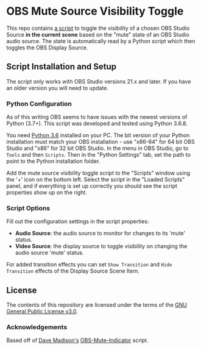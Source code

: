 # OBS Mute Source Visibility Toggle

This repo contains [a script](https://github.com/rvikwd3/OBS-Mute-Source-Visibility-Toggle/blob/master/obs_mute_source_visibility_toggle.py) to toggle the visibility of a chosen OBS Studio Source **in the current scene** based on the "mute" state of an OBS Studio audio source. The state is automatically read by a Python script which then toggles the OBS Display Source.

## Script Installation and Setup
The script only works with OBS Studio versions 21.x and later. If you have an older version you will need to update.

### Python Configuration
As of this writing OBS seems to have issues with the newest versions of Python (3.7+). This script was developed and tested using Python 3.6.8.

You need [Python 3.6](https://www.python.org/downloads/) installed on your PC. The bit version of your Python installation must match your OBS installation - use "x86-64" for 64 bit OBS Studio and "x86" for 32 bit OBS Studio. In the menu in OBS Studio, go to `Tools` and then `Scripts`. Then in the "Python Settings" tab, set the path to point to the Python installation folder.

Add the mute source visibility toggle script to the "Scripts" window using the '+' icon on the bottom left. Select the script in the "Loaded Scripts" panel, and if everything is set up correctly you should see the script properties show up on the right.

### Script Options
Fill out the configuration settings in the script properties:

* **Audio Source**: the audio source to monitor for changes to its 'mute' status.
* **Video Source**: the display source to toggle visibility on changing the audio source 'mute' status.

For added transition effects you can set `Show Transition` and `Hide Transition` effects of the Display Source Scene Item.

## License
The contents of this repository are licensed under the terms of the [GNU General Public License v3.0](https://www.gnu.org/licenses/gpl-3.0.en.html).

### Acknowledgements
Based off of [Dave Madison's](https://github.com/dmadison) [OBS-Mute-Indicator](https://github.com/dmadison/OBS-Mute-Indicator) script.
